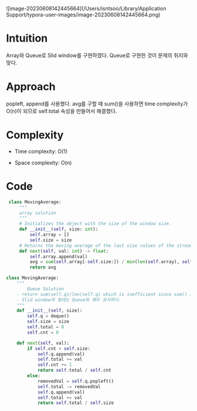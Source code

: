 ![image-20230608142445664](/Users/isntsoo/Library/Application Support/typora-user-images/image-20230608142445664.png)

# Intuition
Array와 Queue로 Slid window를 구현하였다. Queue로 구현한 것이 문제의 취지와 맞다.

# Approach
popleft, append를 사용했다. avg를 구할 때 sum()을 사용하면 time complexity가 O(n)이 되므로 self.total 속성을 만들어서 해결했다.

# Complexity
- Time complexity: O(1)

- Space complexity: O(n)

# Code
```python
 class MovingAverage:
     """
     array solution
     """
     # Initializes the object with the size of the window size.
     def __init__(self, size: int):
         self.array = []
         self.size = size        
     # Returns the moving average of the last size values of the stream.
     def next(self, val: int) -> float:
         self.array.append(val)
         avg = sum(self.array[-self.size:]) / min(len(self.array), self.size)
         return avg

class MovingAverage:
    """
        Queue Solution
    - return sum(self.q)/len(self.q) which is inefficient since sum() is O(n) \U0001f929
    - Slid window의 형태는 Queue와 매우 유사하다.
    """
    def __init__(self, size):
        self.q = deque()
        self.size = size
        self.total = 0
        self.cnt = 0

    def next(self, val):
        if self.cnt < self.size:
            self.q.append(val)
            self.total += val
            self.cnt += 1
            return self.total / self.cnt
        else:
            removedVal = self.q.popleft()
            self.total -= removedVal
            self.q.append(val)
            self.total += val
            return self.total / self.size
```